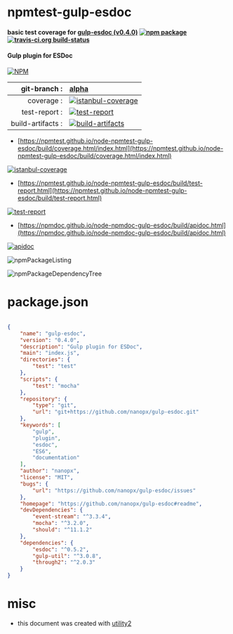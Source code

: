 # npmtest-gulp-esdoc

#### basic test coverage for  [gulp-esdoc (v0.4.0)](https://github.com/nanopx/gulp-esdoc#readme)  [![npm package](https://img.shields.io/npm/v/npmtest-gulp-esdoc.svg?style=flat-square)](https://www.npmjs.org/package/npmtest-gulp-esdoc) [![travis-ci.org build-status](https://api.travis-ci.org/npmtest/node-npmtest-gulp-esdoc.svg)](https://travis-ci.org/npmtest/node-npmtest-gulp-esdoc)

#### Gulp plugin for ESDoc

[![NPM](https://nodei.co/npm/gulp-esdoc.png?downloads=true&downloadRank=true&stars=true)](https://www.npmjs.com/package/gulp-esdoc)

| git-branch : | [alpha](https://github.com/npmtest/node-npmtest-gulp-esdoc/tree/alpha)|
|--:|:--|
| coverage : | [![istanbul-coverage](https://npmtest.github.io/node-npmtest-gulp-esdoc/build/coverage.badge.svg)](https://npmtest.github.io/node-npmtest-gulp-esdoc/build/coverage.html/index.html)|
| test-report : | [![test-report](https://npmtest.github.io/node-npmtest-gulp-esdoc/build/test-report.badge.svg)](https://npmtest.github.io/node-npmtest-gulp-esdoc/build/test-report.html)|
| build-artifacts : | [![build-artifacts](https://npmtest.github.io/node-npmtest-gulp-esdoc/glyphicons_144_folder_open.png)](https://github.com/npmtest/node-npmtest-gulp-esdoc/tree/gh-pages/build)|

- [https://npmtest.github.io/node-npmtest-gulp-esdoc/build/coverage.html/index.html](https://npmtest.github.io/node-npmtest-gulp-esdoc/build/coverage.html/index.html)

[![istanbul-coverage](https://npmtest.github.io/node-npmtest-gulp-esdoc/build/screenCapture.buildCi.browser.%252Ftmp%252Fbuild%252Fcoverage.lib.html.png)](https://npmtest.github.io/node-npmtest-gulp-esdoc/build/coverage.html/index.html)

- [https://npmtest.github.io/node-npmtest-gulp-esdoc/build/test-report.html](https://npmtest.github.io/node-npmtest-gulp-esdoc/build/test-report.html)

[![test-report](https://npmtest.github.io/node-npmtest-gulp-esdoc/build/screenCapture.buildCi.browser.%252Ftmp%252Fbuild%252Ftest-report.html.png)](https://npmtest.github.io/node-npmtest-gulp-esdoc/build/test-report.html)

- [https://npmdoc.github.io/node-npmdoc-gulp-esdoc/build/apidoc.html](https://npmdoc.github.io/node-npmdoc-gulp-esdoc/build/apidoc.html)

[![apidoc](https://npmdoc.github.io/node-npmdoc-gulp-esdoc/build/screenCapture.buildCi.browser.%252Ftmp%252Fbuild%252Fapidoc.html.png)](https://npmdoc.github.io/node-npmdoc-gulp-esdoc/build/apidoc.html)

![npmPackageListing](https://npmtest.github.io/node-npmtest-gulp-esdoc/build/screenCapture.npmPackageListing.svg)

![npmPackageDependencyTree](https://npmtest.github.io/node-npmtest-gulp-esdoc/build/screenCapture.npmPackageDependencyTree.svg)



# package.json

```json

{
    "name": "gulp-esdoc",
    "version": "0.4.0",
    "description": "Gulp plugin for ESDoc",
    "main": "index.js",
    "directories": {
        "test": "test"
    },
    "scripts": {
        "test": "mocha"
    },
    "repository": {
        "type": "git",
        "url": "git+https://github.com/nanopx/gulp-esdoc.git"
    },
    "keywords": [
        "gulp",
        "plugin",
        "esdoc",
        "ES6",
        "documentation"
    ],
    "author": "nanopx",
    "license": "MIT",
    "bugs": {
        "url": "https://github.com/nanopx/gulp-esdoc/issues"
    },
    "homepage": "https://github.com/nanopx/gulp-esdoc#readme",
    "devDependencies": {
        "event-stream": "^3.3.4",
        "mocha": "^3.2.0",
        "should": "^11.1.2"
    },
    "dependencies": {
        "esdoc": "^0.5.2",
        "gulp-util": "^3.0.8",
        "through2": "^2.0.3"
    }
}
```



# misc
- this document was created with [utility2](https://github.com/kaizhu256/node-utility2)
